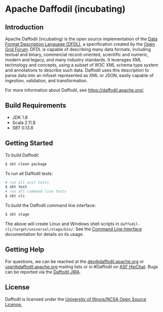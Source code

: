 # Apache Daffodil (incubating)

## Introduction

Apache Daffodil (incubating) is the open source implementation of the [Data Format Description Language (DFDL)](http://www.ogf.org/dfdl), a specification created by the [Open Grid Forum](http://www.ogf.org). DFDL is capable of describing many data formats, including textual and binary, commercial record-oriented, scientific and numeric, modern and legacy, and many industry standards. It leverages XML technology and concepts, using a subset of W3C XML schema type system and annotations to describe such data. Daffodil uses this description to parse data into an infoset represented as XML or JSON, easily capable of ingestion, validation, and transformation.

For more information about Daffodil, see https://daffodil.apache.org/.

## Build Requirements

* JDK 1.8
* Scala 2.11.8
* SBT 0.13.8

## Getting Started

To build Daffodil:

```bash
$ sbt clean package
```
To run all Daffodil tests:

```bash
# run all unit tests
$ sbt test 
# run all command line tests
$ sbt cli
```

To build the Daffodil command line interface:

```bash 
$ sbt stage
```

The above will create Linux and Windows shell scripts in `daffodil-cli/target/universal/stage/bin/`. See the [Command Line Interface](https://cwiki.apache.org/confluence/display/DAFFODIL/Command+Line+Interface) documentation for details on its usage.

## Getting Help

For questions, we can be reached at the dev@daffodil.apache.org or user@daffodil.apache.org mailing lists or in #Daffodil on [ASF HipChat](https://www.hipchat.com/gJt9EQs5l). Bugs can be reported via the [Daffodil JIRA](https://issues.apache.org/jira/projects/DAFFODIL).

## License

Daffodil is licensed under the [University of Illinois/NCSA Open Source License.](https://opensource.org/licenses/NCSA)
